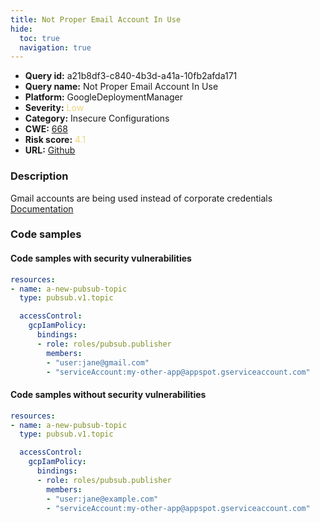 ```yaml
---
title: Not Proper Email Account In Use
hide:
  toc: true
  navigation: true
---
```


<style>
  .highlight .hll {
    background-color: #ff171742;
  }
  .md-content {
    max-width: 1100px;
    margin: 0 auto;
  }
</style>

-   **Query id:** a21b8df3-c840-4b3d-a41a-10fb2afda171
-   **Query name:** Not Proper Email Account In Use
-   **Platform:** GoogleDeploymentManager
-   **Severity:** <span style="color:#edd57e">Low</span>
-   **Category:** Insecure Configurations
-   **CWE:** <a href="https://cwe.mitre.org/data/definitions/668.html" onclick="newWindowOpenerSafe(event, 'https://cwe.mitre.org/data/definitions/668.html')">668</a>
-   **Risk score:** <span style="color:#edd57e">4.1</span>
-   **URL:** [Github](https://github.com/Checkmarx/kics/tree/master/assets/queries/googleDeploymentManager/gcp/not_proper_email_account_in_use)

### Description
Gmail accounts are being used instead of corporate credentials<br>
[Documentation](https://cloud.google.com/deployment-manager/docs/configuration/set-access-control-resources)

### Code samples
#### Code samples with security vulnerabilities
```yaml title="Positive test num. 1 - yaml file" hl_lines="9"
resources:
- name: a-new-pubsub-topic
  type: pubsub.v1.topic

  accessControl:
    gcpIamPolicy:
      bindings:
      - role: roles/pubsub.publisher
        members:
        - "user:jane@gmail.com"
        - "serviceAccount:my-other-app@appspot.gserviceaccount.com"

```


#### Code samples without security vulnerabilities
```yaml title="Negative test num. 1 - yaml file"
resources:
- name: a-new-pubsub-topic
  type: pubsub.v1.topic

  accessControl:
    gcpIamPolicy:
      bindings:
      - role: roles/pubsub.publisher
        members:
        - "user:jane@example.com"
        - "serviceAccount:my-other-app@appspot.gserviceaccount.com"

```

